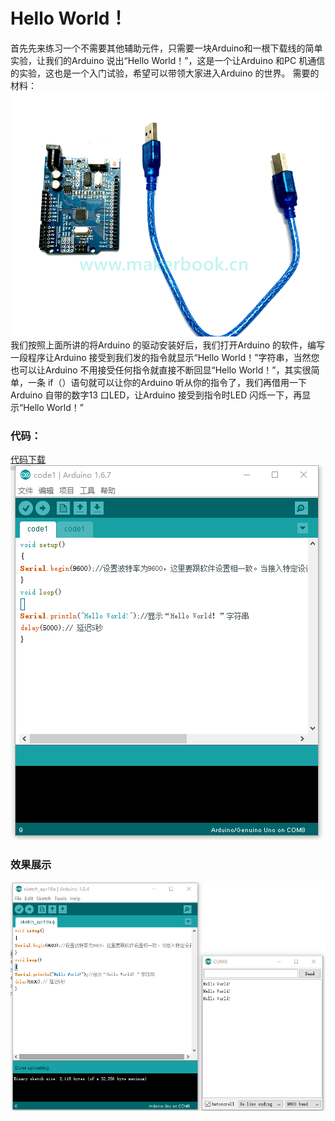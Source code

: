 # Hello World！

首先先来练习一个不需要其他辅助元件，只需要一块Arduino和一根下载线的简单实验，让我们的Arduino 说出“Hello World！”，这是一个让Arduino 和PC 机通信的实验，这也是一个入门试验，希望可以带领大家进入Arduino 的世界。
需要的材料：
![材料](B7B1C99941DDF42CB714B128A4646645.png)
我们按照上面所讲的将Arduino 的驱动安装好后，我们打开Arduino 的软件，编写一段程序让Arduino 接受到我们发的指令就显示“Hello World！”字符串，当然您也可以让Arduino 不用接受任何指令就直接不断回显“Hello World！”，其实很简单，一条
if（）语句就可以让你的Arduino 听从你的指令了，我们再借用一下Arduino 自带的数字13 口LED，让Arduino 接受到指令时LED 闪烁一下，再显示“Hello World！”
 

### 代码：
[代码下载](http://www.chuang-ke.com/a/downloads/chengxuyuandaima/2016/0419/285.html)
![](QQ图片20160419181114.png)

### 效果展示
![](QQ图片20160419182105.png)

